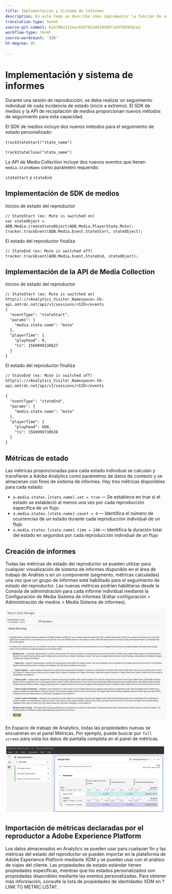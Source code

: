 ```yaml
---
title: Implementación y Sistema de informes
description: En este tema se describe cómo implementar la función de seguimiento de estado del reproductor, incluyendo .
translation-type: tm+mt
source-git-commit: 614780a121eac6d5f822d439365fa59f85959ce2
workflow-type: tm+mt
source-wordcount: '326'
ht-degree: 0%

---
```



# Implementación y sistema de informes

Durante una sesión de reproducción, se debe realizar un seguimiento individual de cada incidencia de estado (inicio a extremo). El SDK de medios y la API de recopilación de medios proporcionan nuevos métodos de seguimiento para esta capacidad.

El SDK de medios incluye dos nuevos métodos para el seguimiento de estado personalizado:

`trackStateStart("state_name")`

`trackStateClose("state_name")`


La API de Media Collection incluye dos nuevos eventos que tienen `media.stateName` como parámetro requerido:

`stateStart` y `stateEnd`

## Implementación de SDK de medios

Inicios de estado del reproductor

```
// StateStart (ex: Mute is switched on)
var stateObject = ADB.Media.createStateObject(ADB.Media.PlayerState.Mute);
tracker.trackEvent(ADB.Media.Event.StateStart, stateObject);
```

El estado del reproductor finaliza

```
// StateEnd (ex: Mute is switched off)
tracker.trackEvent(ADB.Media.Event.StateEnd, stateObject);
```


## Implementación de la API de Media Collection

Inicios de estado del reproductor

```
// StateStart (ex: Mute is switched on)
http(s)://<Analytics_Visitor_Namespace>.hb-api.omtrdc.net/api/v1/sessions/<SID>/events
{
  "eventType": "stateStart",
  "params": {
    "media.state.name": "mute"
  },
  "playerTime": {
    "playhead": 0,
    "ts": 1569999130627
  }
}
```

El estado del reproductor finaliza

```
// StateEnd (ex: Mute is switched off)
http(s)://<Analytics_Visitor_Namespace>.hb-api.omtrdc.net/api/v1/sessions/<SID>/events

{
  "eventType": "stateEnd",
  "params": {
    "media.state.name": "mute"
  },
  "playerTime": {
    "playhead": 600,
    "ts": 1569999730638
  }
}
```

## Métricas de estado

Las métricas proporcionadas para cada estado individual se calculan y transfieren a Adobe Analytics como parámetros de datos de contexto y se almacenan con fines de sistema de informes. Hay tres métricas disponibles para cada estado:

* `a.media.states.[state.name].set = true` — Se establece en true si el estado se estableció al menos una vez por cada reproducción específica de un flujo.
* `a.media.states.[state.name].count = 4` — Identifica el número de ocurrencias de un estado durante cada reproducción individual de un flujo
* `a.media.states.[state.name].time = 240` — Identifica la duración total del estado en segundos por cada reproducción individual de un flujo

## Creación de informes

Todas las métricas de estado del reproductor se pueden utilizar para cualquier visualización de sistema de informes disponible en el área de trabajo de Análisis o en un componente (segmento, métricas calculadas) una vez que un grupo de informes esté habilitado para el seguimiento de estado del reproductor. Las nuevas métricas podrían habilitarse desde la Consola de administración para cada informe individual mediante la Configuración de Media Sistema de informes (Editar configuración > Administración de medios > Media Sistema de informes).

![](assets/report-setup.png)

En Espacio de trabajo de Analytics, todas las propiedades nuevas se encuentran en el panel Métricas. Por ejemplo, puede buscar por `full screen` para vista los datos de pantalla completa en el panel de métricas.

![](assets/full-screen-report.png)

## Importación de métricas declaradas por el reproductor a Adobe Experience Platform

Los datos almacenados en Analytics se pueden usar para cualquier fin y las métricas del estado del reproductor se pueden importar en la plataforma de Adobe Experience Platform mediante XDM y se pueden usar con el análisis de viajes del cliente. Las propiedades de estado estándar tienen propiedades específicas, mientras que los estados personalizados son propiedades disponibles mediante las eventos personalizadas. Para obtener más información, consulte la lista de propiedades de identidades XDM en ?LINK TO METRIC LISTA?.
